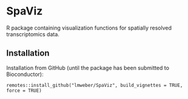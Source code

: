# SpaViz

R package containing visualization functions for spatially resolved transcriptomics data.


## Installation

Installation from GitHub (until the package has been submitted to Bioconductor):

```
remotes::install_github("lmweber/SpaViz", build_vignettes = TRUE, force = TRUE)
```

